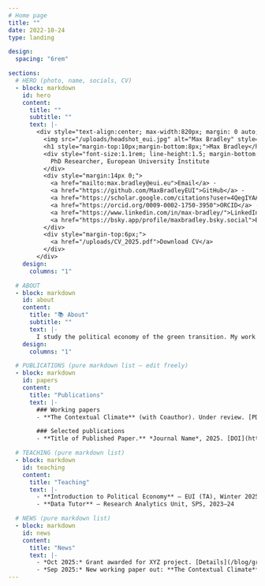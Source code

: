 ```yaml
---
# Home page
title: ""
date: 2022-10-24
type: landing

design:
  spacing: "6rem"

sections:
  # HERO (photo, name, socials, CV)
  - block: markdown
    id: hero
    content:
      title: ""
      subtitle: ""
      text: |-
        <div style="text-align:center; max-width:820px; margin: 0 auto;">
          <img src="/uploads/headshot_eui.jpg" alt="Max Bradley" style="width:220px;height:220px;border-radius:50%;object-fit:cover;margin:10px auto;display:block;">
          <h1 style="margin-top:10px;margin-bottom:8px;">Max Bradley</h1>
          <div style="font-size:1.1rem; line-height:1.5; margin-bottom:14px;">
            PhD Researcher, European University Institute
          </div>
          <div style="margin:14px 0;">
            <a href="mailto:max.bradley@eui.eu">Email</a> ·
            <a href="https://github.com/MaxBradleyEUI">GitHub</a> ·
            <a href="https://scholar.google.com/citations?user=4QegIYAAAAAJ&hl=en">Google Scholar</a> ·
            <a href="https://orcid.org/0009-0002-1750-3950">ORCID</a> ·
            <a href="https://www.linkedin.com/in/max-bradley/">LinkedIn</a> ·
            <a href="https://bsky.app/profile/maxbradley.bsky.social">Bluesky</a>
          </div>
          <div style="margin-top:6px;">
            <a href="/uploads/CV_2025.pdf">Download CV</a>
          </div>
        </div>
    design:
      columns: "1"

  # ABOUT
  - block: markdown
    id: about
    content:
      title: "📚 About"
      subtitle: ""
      text: |-
        I study the political economy of the green transition. My work examines how local human capital concentration shapes firms’ adaptation to decarbonization and how these uneven economic effects translate into political preferences and behavior.
    design:
      columns: "1"

  # PUBLICATIONS (pure markdown list — edit freely)
  - block: markdown
    id: papers
    content:
      title: "Publications"
      text: |-
        ### Working papers
        - **The Contextual Climate** (with Coauthor). Under review. [PDF](/uploads/contextual_climate.pdf) · [Code](https://github.com/MaxBradleyEUI/contextual-climate)

        ### Selected publications
        - **Title of Published Paper.** *Journal Name*, 2025. [DOI](https://doi.org/xx) · [PDF](/uploads/paper.pdf)

  # TEACHING (pure markdown list)
  - block: markdown
    id: teaching
    content:
      title: "Teaching"
      text: |-
        - **Introduction to Political Economy** — EUI (TA), Winter 2025. [Syllabus](/uploads/syllabus_intro_poli_econ.pdf)
        - **Data Tutor** — Research Analytics Unit, SPS, 2023–24

  # NEWS (pure markdown list)
  - block: markdown
    id: news
    content:
      title: "News"
      text: |-
        - *Oct 2025:* Grant awarded for XYZ project. [Details](/blog/grant-xyz/)
        - *Sep 2025:* New working paper out: **The Contextual Climate**. [PDF](/uploads/contextual_climate.pdf)
---
```

